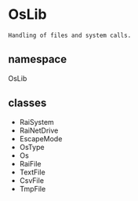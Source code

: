 # OsLib

    Handling of files and system calls.

## namespace 

OsLib

## classes

- RaiSystem
- RaiNetDrive
- EscapeMode
- OsType
- Os
- RaiFile
- TextFile
- CsvFile
- TmpFile
